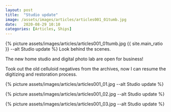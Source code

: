 ```yaml
---
layout: post
title:  "Studio update"
image: /assets/images/articles/articles001_01tumb.jpg
date:   2020-08-29 10:10
categories: [Articles, Ships]
---
```

{% picture assets/images/articles/articles001_01tumb.jpg {{ site.main_ratio }} --alt Studio update %}
Look behind the scenes.

<!--more-->

The new home studio and digital photo lab are open for business!

Took out the old celluloid negatives from the archives, now I can resume the digitizing and restoration process. 

{% picture assets/images/articles/articles001_01.jpg --alt Studio update %}

{% picture assets/images/articles/articles001_02.jpg --alt Studio update %}

{% picture assets/images/articles/articles001_03.jpg --alt Studio update %}




